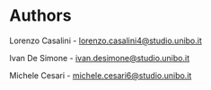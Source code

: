 # Authors
Lorenzo Casalini - lorenzo.casalini4@studio.unibo.it

Ivan De Simone - ivan.desimone@studio.unibo.it

Michele Cesari - michele.cesari6@studio.unibo.it
